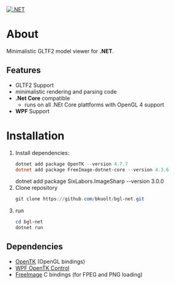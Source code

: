 [![.NET](https://github.com/bkuolt/bgl-net/actions/workflows/dotnet.yml/badge.svg)](https://github.com/bkuolt/bgl-net/actions/workflows/dotnet.yml)
# About
Minimalistic GLTF2 model viewer for __.NET__.  
## Features
- GLTF2 Support
- minimalistic rendering and parsing code
- __.Net Core__ compatible
  - runs on all .NEt Core plattforms with OpenGL 4 support
- __WPF__ Support

# Installation

1) Install dependencies:
    ```PowerShell
    dotnet add package OpenTK --version 4.7.7
    dotnet add package FreeImage-dotnet-core --version 4.3.6
    ```
    dotnet add package SixLabors.ImageSharp --version 3.0.0
2) Clone repository
    ```PowerShell
    git clone https://github.com/bkuolt/bgl-net.git
    ```
3) run
    ```PowerShell
    cd bgl-net
    dotnet run
    ```

## Dependencies
- [OpenTK](https://github.com/opentk/opentk) (OpenGL bindings)
- [WPF OpenTK Control](https://github.com/opentk/GLWpfControl)
- [FreeImage](https://github.com/matgr1/FreeImage-dotnet-core) C bindings (for FPEG and PNG loading)
